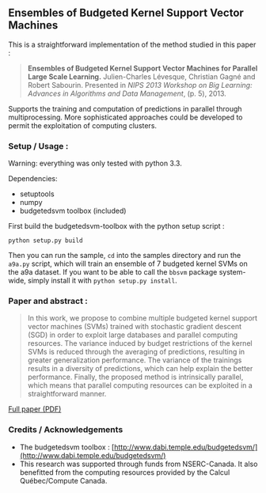 Ensembles of Budgeted Kernel Support Vector Machines
-----------------------

This is a straightforward implementation of the method studied in this paper :


>**Ensembles of Budgeted Kernel Support Vector Machines for Parallel Large Scale Learning.**
> Julien-Charles Lévesque, Christian Gagné and Robert Sabourin.
> Presented in *NIPS 2013 Workshop on Big Learning: Advances in Algorithms and Data Management*, (p. 5),  2013.

Supports the training and computation of predictions in parallel through multiprocessing. More sophisticated approaches could be developed to permit the exploitation of computing clusters.


### Setup / Usage :

Warning: everything was only tested with python 3.3.

Dependencies:

- setuptools
- numpy
- budgetedsvm toolbox (included)

First build the budgetedsvm-toolbox with the python setup script :

    python setup.py build

Then you can run the sample, `cd` into the samples directory and run the `a9a.py` script, which will train an ensemble of 7 budgeted kernel SVMs on the a9a dataset. If you want to be able to call the `bbsvm` package system-wide, simply install it with `python setup.py install`.

### Paper and abstract :

>In this work, we propose to combine multiple budgeted kernel support vector machines (SVMs) trained with stochastic gradient descent (SGD) in order to exploit large databases and parallel computing resources. The variance induced by budget restrictions of the kernel SVMs is reduced through the averaging of predictions, resulting in greater generalization performance. The variance of the trainings results in a diversity of predictions, which can help explain the better performance. Finally, the proposed method is intrinsically parallel, which means that parallel computing resources can be exploited in a straightforward manner.

[Full paper (PDF)](http://w3.gel.ulaval.ca/~levesq22/papers/bsgdens_biglearn_nips2013.pdf)

### Credits / Acknowledgements

- The budgetedsvm toolbox : [http://www.dabi.temple.edu/budgetedsvm/](http://www.dabi.temple.edu/budgetedsvm/)
- This research was supported through funds from NSERC-Canada. It also benefitted from the computing resources provided by the Calcul Québec/Compute Canada.